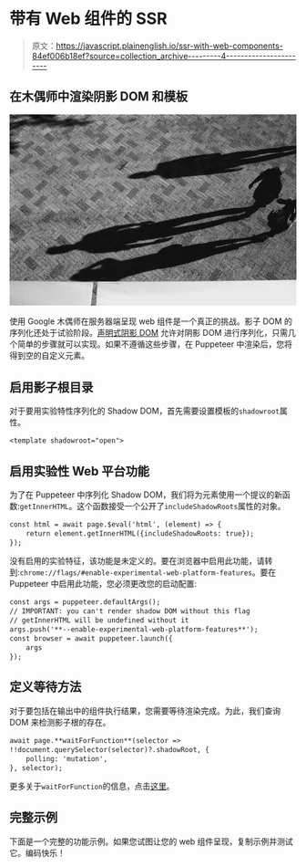 # 带有 Web 组件的 SSR

> 原文：<https://javascript.plainenglish.io/ssr-with-web-components-84ef006b18ef?source=collection_archive---------4----------------------->

## 在木偶师中渲染阴影 DOM 和模板

![](img/8b1f0328b54b8c8627e7c72711db3ea7.png)

使用 Google 木偶师在服务器端呈现 web 组件是一个真正的挑战。影子 DOM 的序列化还处于试验阶段。[声明式阴影 DOM](https://web.dev/declarative-shadow-dom) 允许对阴影 DOM 进行序列化，只需几个简单的步骤就可以实现。如果不遵循这些步骤，在 Puppeteer 中渲染后，您将得到空的自定义元素。

## 启用影子根目录

对于要用实验特性序列化的 Shadow DOM，首先需要设置模板的`shadowroot`属性。

```
<template shadowroot="open">
```

## 启用实验性 Web 平台功能

为了在 Puppeteer 中序列化 Shadow DOM，我们将为元素使用一个提议的新函数:`getInnerHTML`。这个函数接受一个公开了`includeShadowRoots`属性的对象。

```
const html = await page.$eval('html', (element) => {
    return element.getInnerHTML({includeShadowRoots: true});
});
```

没有启用的实验特征，该功能是未定义的。要在浏览器中启用此功能，请转到:`chrome://flags/#enable-experimental-web-platform-features`。要在 Puppeteer 中启用此功能，您必须更改您的启动配置:

```
const args = puppeteer.defaultArgs();
// IMPORTANT: you can't render shadow DOM without this flag
// getInnerHTML will be undefined without it
args.push('**--enable-experimental-web-platform-features**');
const browser = await puppeteer.launch({
    args
});
```

## 定义等待方法

对于要包括在输出中的组件执行结果，您需要等待渲染完成。为此，我们查询 DOM 来检测影子根的存在。

```
await page.**waitForFunction**(selector => !!document.querySelector(selector)?.shadowRoot, {
    polling: 'mutation',
}, selector);
```

更多关于`waitForFunction`的信息，点击[这里](https://github.com/puppeteer/puppeteer/blob/main/docs/api.md#pagewaitforfunctionpagefunction-options-args)。

## 完整示例

下面是一个完整的功能示例。如果您试图让您的 web 组件呈现，复制示例并测试它。编码快乐！